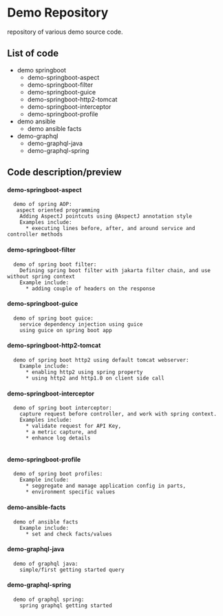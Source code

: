 # Demo Repository
repository of various demo source code.

## List of code

*  demo springboot 
    *  demo-springboot-aspect
    *  demo-springboot-filter
    *  demo-springboot-guice
    *  demo-springboot-http2-tomcat
    *  demo-springboot-interceptor
    *  demo-springboot-profile
*  demo ansible
    * demo ansible facts
*  demo-graphql
    *  demo-graphql-java
    *  demo-graphql-spring


## Code description/preview

####  demo-springboot-aspect
```
  demo of spring AOP:
   aspect oriented programming
    Adding AspectJ pointcuts using @AspectJ annotation style
    Examples include:
      * executing lines before, after, and around service and controller methods
```

####  demo-springboot-filter
```
  demo of spring boot filter:
    Defining spring boot filter with jakarta filter chain, and use without spring context
    Example include:
      * adding couple of headers on the response
```

####  demo-springboot-guice
```
  demo of spring boot guice:
    service dependency injection using guice
    using guice on spring boot app
```

####  demo-springboot-http2-tomcat
```
  demo of spring boot http2 using default tomcat webserver:
    Example include:
      * enabling http2 using spring property
      * using http2 and http1.0 on client side call
```

####  demo-springboot-interceptor
```
  demo of spring boot interceptor:
    capture request before controller, and work with spring context.
    Examples include:
      * validate request for API Key,
      * a metric capture, and
      * enhance log details
    
```

####  demo-springboot-profile
```
  demo of spring boot profiles:
    Example include:
      * seggregate and manage application config in parts,
      * environment specific values
```


####  demo-ansible-facts
```
  demo of ansible facts
    Example include:
      * set and check facts/values
```


####  demo-graphql-java
```
  demo of graphql java:
    simple/first getting started query
```

####  demo-graphql-spring
```
  demo of graphql spring:
    spring graphql getting started
```

